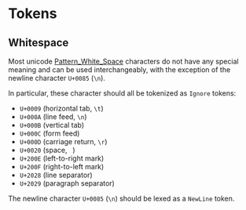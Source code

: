 # Tokens

## Whitespace

Most unicode [Pattern_White_Space](https://www.unicode.org/reports/tr31/) characters do not have any special meaning and can be used interchangeably, with the exception of the newline character `U+0085` (`\n`).

In particular, these character should all be tokenized as `Ignore` tokens:

- `U+0009` (horizontal tab, `\t`)
- `U+000A` (line feed, `\n`)
- `U+000B` (vertical tab)
- `U+000C` (form feed)
- `U+000D` (carriage return, `\r`)
- `U+0020` (space, ` `)
- `U+200E` (left-to-right mark)
- `U+200F` (right-to-left mark)
- `U+2028` (line separator)
- `U+2029` (paragraph separator)

The newline character `U+0085` (`\n`) should be lexed as a `NewLine` token.
